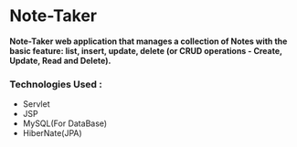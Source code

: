 # Note-Taker
**Note-Taker web application that manages a collection of Notes with the basic feature: list, insert, update, delete (or CRUD operations - Create, Update, Read and Delete).**

### Technologies Used :
- Servlet
- JSP
- MySQL(For DataBase)
- HiberNate(JPA)

